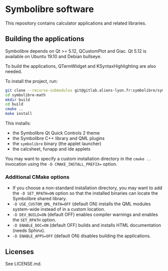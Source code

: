 # Symbolibre software

This repository contains calculator applications and related libraries.

## Building the applications

Symbolibre depends on Qt >= 5.12, QCustomPlot and Giac.
Qt 5.12 is available on Ubuntu 19.10 and Debian bullseye.

To build the applications, QTermWidget and KSyntaxHighlighting are also needed.

To install the project, run:
```sh
git clone --recurse-submodules git@gitlab.aliens-lyon.fr:symbolibre/symbolibre-math.git
cd symbolibre-math
mkdir build
cd build
cmake ..
make install
```

This installs:
- the Symbolibre Qt Quick Controls 2 theme
- the Symbolibre C++ library and QML plugins
- the `symbolibre` binary (the applet launcher)
- the calcsheet, funapp and ide applets

You may want to specify a custom installation directory in the `cmake ..`
invocation using the `-D CMAKE_INSTALL_PREFIX=` option.

### Additional CMake options

- If you choose a non-standard installation directory, you may want to add
the `-D SET_RPATH=ON` option so that the installed binaries can locate the
Symbolibre shared library.
- `-D USE_CUSTOM_QML_PATH=OFF` (default ON) installs the QML modules system-wide
instead of in a custom location.
- `-D DEV_BUILD=ON` (default OFF) enables compiler warnings and enables the `SET_RPATH` option.
- `-D ENABLE_DOC=ON` (default OFF) builds and installs HTML documentation (needs Sphinx).
- `-D ENABLE_APPS=OFF` (default ON) disables building the applications.

## Licenses

See LICENSE.md.
